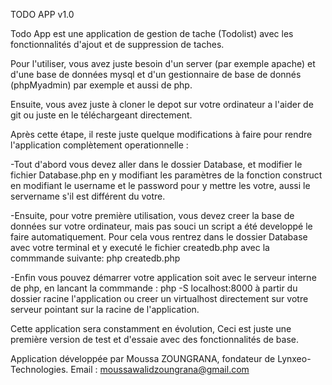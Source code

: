 TODO APP  v1.0

Todo App est une application de gestion de tache (Todolist) avec les fonctionnalités d'ajout et de suppression de taches.

Pour l'utiliser, vous avez juste besoin d'un server (par exemple apache) et d'une base de données mysql et d'un gestionnaire
de base de donnés (phpMyadmin) par exemple et aussi de php.

Ensuite, vous avez juste à cloner le depot sur votre ordinateur a l'aider de git ou juste en le téléchargeant directement.

Après cette étape, il reste juste quelque modifications à faire pour rendre l'application complètement operationnelle :

-Tout d'abord vous devez aller dans le dossier Database, et modifier le fichier Database.php en y modifiant 
les paramètres de la fonction  construct en modifiant le username et le password pour y mettre les votre,
aussi le servername s'il est différent du votre.

-Ensuite, pour votre première utilisation, vous devez creer la base de données sur votre ordinateur, mais pas souci un script
a été developpé le faire automatiquement.
Pour cela vous rentrez dans le dossier Database avec votre terminal et y executé le fichier createdb.php avec 
la commmande suivante: php createdb.php


-Enfin vous pouvez démarrer votre application soit avec le serveur interne de php, en lancant la commmande :
php -S localhost:8000 à partir du dossier racine l'application ou creer un virtualhost directement sur votre serveur
pointant sur la racine de l'application.


Cette application sera constamment en évolution, Ceci est juste une première version de test et d'essaie avec des fonctionnalités
de base.

Application développée par Moussa ZOUNGRANA, fondateur de Lynxeo-Technologies.
Email : moussawalidzoungrana@gmail.com

